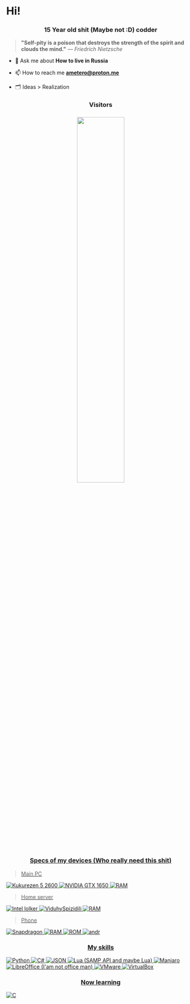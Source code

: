 # Hi!
<h3 align = "center"> 15 Year old shit (Maybe not :D) codder</h3>


>**"Self-pity is a poison that destroys the strength of the spirit and clouds the mind."**
>*— Friedrich Nietzsche*


- 💬 Ask me about **How to live in Russia**

- 📫 How to reach me **ametero@proton.me**

- 🗂 Ideas > Realization
<h3 align = "center"> Visitors </h3>

<h3 align = "center"> <a href="https://github.com/Ameterius"><img src="https://count.getloli.com/get/@:Ameterius?theme=rule34" width="50%"/> </h4>

<h3 align = "center"> Specs of my devices (Who really need this shit) </h3>

> Main PC

![Kukurezen 5 2600](https://img.shields.io/badge/AMD%20Ryzen_5_2600-ED1C24?style=for-the-badge&logo=amd&logoColor=white) ![NVIDIA GTX 1650](https://img.shields.io/badge/NVIDIA-GTX1650-76B900?style=for-the-badge&logo=nvidia&logoColor=white) ![RAM](https://img.shields.io/badge/16_GB_RAM-00FF00?style=for-the-badge)
> Home server

![Intel lolker](https://img.shields.io/badge/Intel%20Core_i3_530-0071C5?style=for-the-badge&logo=intel&logoColor=white) ![ViduhySpizidili](https://img.shields.io/badge/None_Videocard-0078D6?style=for-the-badge&logo=windows&logoColor=white) ![RAM](https://img.shields.io/badge/4_GB_RAM-00FF00?style=for-the-badge)

> Phone

![Snapdragon](https://img.shields.io/badge/Qualcomm_Snapdragon_680-EC9430?style=for-the-badge&logo=snapdragon&logoColor=white)  ![RAM](https://img.shields.io/badge/8_GB_RAM-00FF00?style=for-the-badge)  ![ROM](https://img.shields.io/badge/256_GB_ROM-00FF00?style=for-the-badge) ![andr](https://img.shields.io/badge/EMUI_14-34A853?style=for-the-badge&logo=huawei&logoColor=white)

<h3 align = "center"> My skills </h3>

![Python](https://img.shields.io/badge/Python-FFD43B?style=for-the-badge&logo=python&logoColor=blue) ![C#](https://img.shields.io/badge/C%23-239120?style=for-the-badge&logo=csharp&logoColor=white) ![JSON](https://img.shields.io/badge/json-5E5C5C?style=for-the-badge&logo=json&logoColor=white) ![Lua (SAMP API and maybe Lua)](https://img.shields.io/badge/Lua-2C2D72?style=for-the-badge&logo=lua&logoColor=white) ![Manjaro](https://img.shields.io/badge/manjaro-35BF5C?style=for-the-badge&logo=manjaro&logoColor=white) ![LibreOffice (I'am not office man)](https://img.shields.io/badge/LibreOffice-18A303?style=for-the-badge&logo=LibreOffice&logoColor=white) ![VMware](https://img.shields.io/badge/VMware-231f20?style=for-the-badge&logo=VMware&logoColor=white) ![VirtualBox](https://img.shields.io/badge/VirtualBox-21416b?style=for-the-badge&logo=VirtualBox&logoColor=white)

<h3 align = center> Now learning </h3>


![C](https://img.shields.io/badge/C-A8B9CC?style=for-the-badge&logo=c&logoColor=white)
